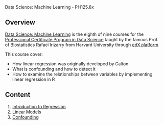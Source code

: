  Data Science: Machine Learning - PH125.8x

## Overview
[Data Science: Machine Learning](https://www.edx.org/course/r-linear-regression-2) is the eighth of nine courses for the [Professional Certificate Program in Data Science](https://www.edx.org/professional-certificate/harvardx-data-science) taught by the famous Prof. of Biostatistics Rafael Irizarry from Harvard University through [edX platform](https://www.edx.org).

This course cover:
- How linear regression was originally developed by Galton
- What is confounding and how to detect it
- How to examine the relationships between variables by implementing linear regression in R

## Content

1. [Introduction to Regression](./01%20-%20Introduction%20to%20Regression)
2. [Linear Models](./02%20-%20Linear%20Models)
3. [Confounding](./03%20-%20Confounding)


